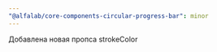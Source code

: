 ```yaml
---
"@alfalab/core-components-circular-progress-bar": minor
---
```


Добавлена новая пропса strokeColor
